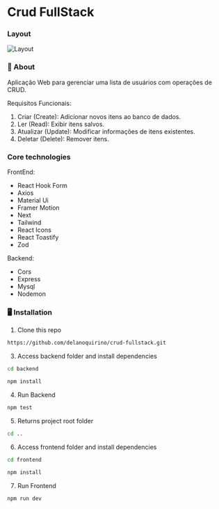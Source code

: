# Crud FullStack

### Layout

![Layout](public/readme.png)

### 🧠 About

Aplicação Web para gerenciar uma lista de usuários com operações de CRUD.

Requisitos Funcionais:
1. Criar (Create): Adicionar novos itens ao banco de dados.
2. Ler (Read): Exibir itens salvos.
3. Atualizar (Update): Modificar informações de itens existentes.
4. Deletar (Delete): Remover itens.
   
### Core technologies
  FrontEnd: 
  - React Hook Form
  - Axios
  - Material Ui
  - Framer Motion
  - Next
  - Tailwind
  - React Icons
  - React Toastify
  - Zod
  
  Backend: 
  - Cors
  - Express
  - Mysql
  - Nodemon
  
### 🖥️ Installation

1. Clone this repo
```bash
https://github.com/delanoquirino/crud-fullstack.git
```

3. Access backend folder and install dependencies
```bash
cd backend
```
```bash
npm install
```

4. Run Backend
```bash
npm test
```

5. Returns project root folder
```bash
cd ..
```

6. Access frontend folder and install dependencies
```bash
cd frontend
```
```bash
npm install
```

7. Run Frontend
```bash
npm run dev
```



